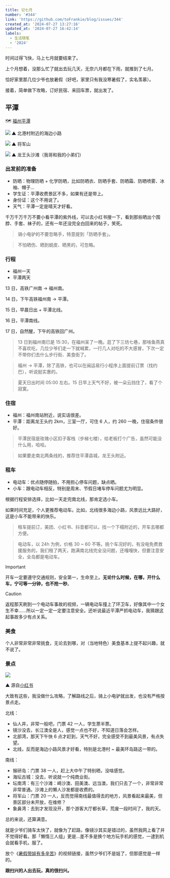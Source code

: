 ```yaml
---
title: 记七月
number: '#344'
link: 'https://github.com/toFrankie/blog/issues/344'
created_at: '2024-07-27 13:27:16'
updated_at: '2024-07-27 16:42:14'
labels:
  - 生活随笔
  - '2024'
---
```

时间过得飞快，马上七月就要结束了。

上个月想着，没那么忙了就出去玩几天，无奈六月都在下雨，就推到了七月。

恰好家里那几位少爷也放暑假（好吧，家里只有我没寒暑假了，实名羡慕）。

接着，简单做下攻略，订好民宿、来回车票，就出发了。

## 平潭

🗺️ [福州平潭](https://map.baidu.com/search/%E5%B9%B3%E6%BD%AD%E5%8E%BF/@13321495.643414633,2918621.435,10.7z?querytype=s&da_src=shareurl&wd=%E5%B9%B3%E6%BD%AD%E5%8E%BF&c=257&src=0&wd2=%E7%A6%8F%E5%B7%9E%E5%B8%82%E5%B9%B3%E6%BD%AD%E5%8E%BF&pn=0&sug=1&l=13&b=(12596475,2612157;12670459,2649469)&from=webmap&biz_forward=%7B%22scaler%22:2,%22styles%22:%22pl%22%7D&sug_forward=e520bbe3e517aeb949fc8dee&device_ratio=2)

![](https://github.com/user-attachments/assets/646d287a-7f90-4726-826b-c53093e4f4b1)
▲ 北港村附近的海边小路

![](https://github.com/user-attachments/assets/6d0b8539-3984-4b96-89f7-163eb91f9366)
▲ 将军山

![](https://github.com/user-attachments/assets/c43d46c1-e3d2-4add-acf6-8afcfec7fe39)
▲ 龙王头沙滩（我哥和我的小弟们）

### 出发前的准备

- 防晒：物理防晒 + 化学防晒，比如防晒衣、防晒手套、防晒霜、防晒喷雾、冰袖、帽子...
- 学生证：平潭收费景区不多，如果有还是带上。
- 身份证：这个不用说了。
- 天气：平潭一定是晴天才好看。

千万千万千万不要小看平潭的紫外线，可以去小红书搜一下，看到那些晒出个围脖、手套、袜子的，还有一年还没完全白回来的帖子，笑死。

> 骑小电驴的不要忽略手，特意提到「防晒手套」。

> 不怕晒伤、晒到蜕皮、晒黑的，可忽略。

### 行程

- 福州一天
- 平潭两天

13 日，高铁广州南 → 福州南。

14 日，下午高铁福州南 → 平潭。

15 日，早晨日出 + 平潭北线。

16 日，平潭南线。

17 日，自然醒，下午的高铁回广州。

> 13 日到福州南已是 15:30，在福州呆了一晚。逛了下三坊七巷，那啥鱼燕真不喜欢吃，几位少爷们走一下就喊累，一行几人对吃的不大感冒，下次一定不带你们去什么步行街、美食街了。

> 福州 → 平潭，除了高铁，也可以在闽运易行小程序上面提前订票（找约巴），听说挺实惠的。

> 夏天日出时间 05:00 左右。15 日早上天气不好，被一朵云挡住了，看了个寂寞。


### 住宿

- 福州：福州南站附近，说实话很差。
- 平潭：距离龙王头约 2km，三室一厅，可住 6 人，约 260 一晚，住宿条件很好。

> 平潭民宿是玫瑰小区扣子客栈（步梯七楼），给老板打个广告，虽然可能没什么用，哈哈。

> 如果要走南北两条线的，推荐住平潭县城，龙王头附近。

### 租车

- 电动车：优点随停随拍，不用担心停车问题，缺点晒。
- 小车：跟电动车相反，特别是周末、节假日堵车停车问题尤为明显。

根据行程安排选择，比如一天走完南北线，那肯定选小车。

如果时间充足，个人更推荐电动车。比如，北线很多海边小路，风景远比大路好，这是小车不能带来的快乐。

> 租车提前订，美团、小红书、抖音都可以，找一个下榻附近的，开车去哪都方便。

> 电动车，以 24h 为例，价格 30 ~ 60 不等。挑个车况好的，有没电免费救援服务的，我们租了两天，跑满南北线完全没问题，还嘎嘎快，但要注意安全，全岛都是电动车。

> [!IMPORTANT]
> 开车一定要遵守交通规则，安全第一，生命至上。**无论什么时候，在哪，开什么车，宁可等一分钟，也不抢一秒**。

> [!CAUTION]
> 返程那天刷到一个电动车事故的视频，一辆电动车撞上了环卫车，好像其中一个女生不幸......所以一定一定一定要注意安全。还听说最近平潭严抓电动车，我猜跟这起事故多少有点关系。

### 美食

个人非常非常非常挑食，无论去到哪，对（当地特色）美食基本上提不起兴趣，就不说了。

### 景点


![](https://cdn.jsdelivr.net/gh/toFrankie/blog@main/images/2024/7/1722067146764.png)

▲ 源自[小红书](https://www.xiaohongshu.com/explore/65f44036000000001203ca3c)

大致有这些，我没做什么攻略，了解路线之后，骑上小电驴就出发，也没有严格按景点走。

北线：

- 仙人井，非常一般吧，门票 42 一人，学生票半票。
- 镜沙没去，长江澳全是人，感觉一点也不好，不知道日落会怎样。
- 北部湾，那天下午快 6 点才赶到，天气不好，完全感受不到最美风景，有点失望。
- 北线，反而是海边小路风景才好看，特别是北港村 ~ 最美环岛路这一带的。

南线：

- 猴研岛：门票 38 一人，赶上大中午了特别晒，没啥感觉。
- 海坛古城：没去，听说就一个纯商业街。
- 坛南湾：有三个沙滩：崎沙澳、田美澳、远当澳，我们只去了一个，非常非常非常普通。沙滩上的懒人沙发都是收费的。
- 将军山：门票 20 一人，反而觉得南线最值得去的地方，风景看起来最美，但景区部分未开放，在维修？
- 象鼻湾：去到才发现没开，那个游客大厅都长草，荒废一段时间了，我的天。

总的来说，还算满意。

就是少爷们骑车太快了，就像为了赶路，像镜沙其实是错过的，虽然我网上看了并不觉得好看。那「懒惰三人组」更是...差不多是换个地方玩手机的感觉，一逮到机会就看手机，服了。

放个《[暑假带娃有多辛苦](https://www.douyin.com/video/7394663938685668635)》的视频链接，虽然少爷们不是娃了，但那感觉是一样的。

**跟扫兴的人出去玩，真的很扫兴。**
